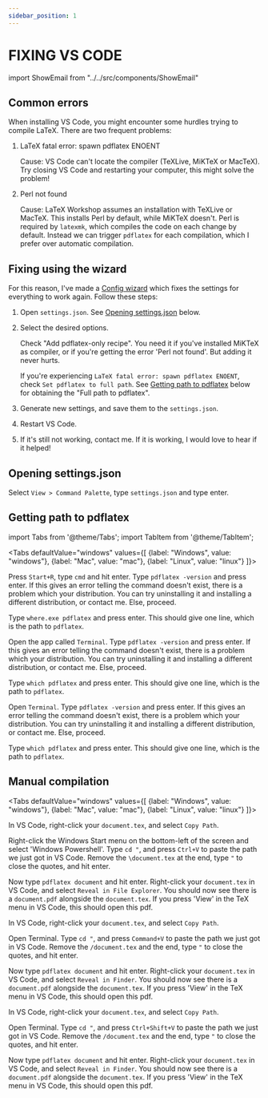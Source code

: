 ```yaml
---
sidebar_position: 1
---
```


# FIXING VS CODE

<!-- ## Wizard

import VSCodeConfigWizard from "../../src/components/VSCodeConfigWizard"

<VSCodeConfigWizard /> -->

import ShowEmail from "../../src/components/ShowEmail"

## Common errors

When installing VS Code, you might encounter some hurdles trying to compile
LaTeX. There are two frequent problems:

1. LaTeX fatal error: spawn pdflatex ENOENT
   
   Cause: VS Code can't locate the compiler (TeXLive, MiKTeX or MacTeX).  
   Try closing VS Code and restarting your computer, this might solve the
   problem!

2. Perl not found

   Cause: LaTeX Workshop assumes an installation with TeXLive or MacTeX. This
   installs Perl by default, while MiKTeX doesn't. Perl is required by
   `latexmk`, which compiles the code on each change by default. Instead we can
   trigger `pdflatex` for each compilation, which I prefer over automatic
   compilation.

## Fixing using the wizard

For this reason, I've made a <a href="./configwizard" target="_blank">Config wizard</a>
which fixes the settings for everything to work again. Follow these steps:

1. Open `settings.json`. See [Opening settings.json](#opening-settingsjson)
   below.
2. Select the desired options.

   Check "Add pdflatex-only recipe". You need it if you've installed MiKTeX as
   compiler, or if you're getting the error 'Perl not found'. But adding it
   never hurts.

   If you're experiencing `LaTeX fatal error: spawn pdflatex ENOENT`, check
   `Set pdflatex to full path`. See [Getting path to pdflatex](#getting-path-to-pdflatex)
   below for obtaining the "Full path to pdflatex".

3. Generate new settings, and save them to the `settings.json`.
4. Restart VS Code.
5. If it's still not working, contact me. If it is working, I would love to hear
   if it helped!  
   <ShowEmail/>


## Opening settings.json

Select `View > Command Palette`, type `settings.json` and type enter.

## Getting path to pdflatex

import Tabs from '@theme/Tabs';
import TabItem from '@theme/TabItem';

<Tabs defaultValue="windows" values={[
    {label: "Windows", value: "windows"},
    {label: "Mac", value: "mac"},
    {label: "Linux", value: "linux"}
]}>
<TabItem value="windows">

Press `Start+R`, type `cmd` and hit enter. Type `pdflatex -version` and press
enter. If this gives an error telling the command doesn't exist, there is a problem
which your distribution. You can try uninstalling it and installing a different
distribution, or contact me. Else, proceed.

Type `where.exe pdflatex` and press enter. This should give one line, which is the
path to `pdflatex`.

</TabItem>
<TabItem value="mac">

Open the app called `Terminal`. Type `pdflatex -version` and press enter.
If this gives an error telling the command doesn't exist, there is a problem
which your distribution. You can try uninstalling it and installing a different
distribution, or contact me. Else, proceed.

Type `which pdflatex` and press enter. This should give one line, which is the
path to `pdflatex`.

<!-- Back in VS Code, we need to open `settings.json`. You do this by opening the
command palette (`Command+Shift+P`), typing `settings.json` and hitting enter.

Go to `Selection > Select all` or press `Command+A` to copy the whole file.
Paste the contents in the <a href="Config wizard" target="_blank">Config wizard</a>.
Select the option `Set pdflatex to full path`, and paste the path we found earlier
(using `which pdflatex`). Generate the new settings, clear the `settings.json`
file and paste the newly generated settings. Save the file and restart Visual
Studio Code. Does it work now? -->

</TabItem>
<TabItem value="linux">

Open `Terminal`. Type `pdflatex -version` and press enter. If this gives an
error telling the command doesn't exist, there is a problem which your
distribution. You can try uninstalling it and installing a different
distribution, or contact me. Else, proceed.

Type `which pdflatex` and press enter. This should give one line, which is the
path to `pdflatex`.

</TabItem>
</Tabs>

## Manual compilation

<Tabs defaultValue="windows" values={[
    {label: "Windows", value: "windows"},
    {label: "Mac", value: "mac"},
    {label: "Linux", value: "linux"}
]}>
<TabItem value="windows">

In VS Code, right-click your `document.tex`, and select `Copy Path`.

Right-click the Windows Start menu on the bottom-left of the screen and select
'Windows Powershell'. Type `cd "`, and press `Ctrl+V` to paste the path we just
got in VS Code. Remove the `\document.tex` at the end, type `"` to close the
quotes, and hit enter.

Now type `pdflatex document` and hit enter. Right-click your `document.tex` in
VS Code, and select `Reveal in File Explorer`. You should now see there is a
`document.pdf` alongside the `document.tex`. If you press 'View' in the TeX
menu in VS Code, this should open this pdf.

</TabItem>
<TabItem value="mac">

In VS Code, right-click your `document.tex`, and select `Copy Path`.

Open Terminal. Type `cd "`, and press `Command+V` to paste the path we just
got in VS Code. Remove the `/document.tex` and the end, type `"` to close the
quotes, and hit enter.

Now type `pdflatex document` and hit enter. Right-click your `document.tex` in
VS Code, and select `Reveal in Finder`. You should now see there is a
`document.pdf` alongside the `document.tex`. If you press 'View' in the TeX
menu in VS Code, this should open this pdf.

</TabItem>
<TabItem value="linux">

In VS Code, right-click your `document.tex`, and select `Copy Path`.

Open Terminal. Type `cd "`, and press `Ctrl+Shift+V` to paste the path we just
got in VS Code. Remove the `/document.tex` and the end, type `"` to close the
quotes, and hit enter.

Now type `pdflatex document` and hit enter. Right-click your `document.tex` in
VS Code, and select `Reveal in Finder`. You should now see there is a
`document.pdf` alongside the `document.tex`. If you press 'View' in the TeX
menu in VS Code, this should open this pdf.
</TabItem>

</Tabs>

<!-- ## Error 1: LaTeX fatal error: spawn pdflatex ENOENT

As told in the installation article, the actual compilation (converting the code
to the PDF) is done by TeXLive, MiKTeX or MacTeX. For this reason, Visual Studio
Code needs to locate them. However, while it should, it doesn't always succeed.

In some cases, the error can be resolved by simply restarting your computer. If
this doesn't work, there is something else you can try: -->

<!-- 
<Tabs defaultValue="windows" values={[
    {label: "Windows", value: "windows"},
    {label: "Mac", value: "mac"},
    {label: "Linux", value: "linux"}
]}>
<TabItem value="windows">

To be added

</TabItem>
<TabItem value="mac">

Open the app called `Terminal`. Type `pdflatex -version` and press enter.
If this gives an error telling the command doesn't exist, there is a problem
which your distribution. You can try uninstalling it and installing a different
distribution, or contact me. Else, proceed.

Type `which pdflatex` and press enter. This should give one line, which is the
path to `pdflatex`.

:::info

If you want, you can manually compile your `.tex` file. Right-click the name
of your `.tex` file in VS Code and select `Copy Path`. Then, in the Terminal,
type `cd "`, press `Command+V`, type `"` and press enter. If this doesn't show
an error you can type `pdflatex document`, if your file is called `document.tex`.
If you have finder open at the directory of the `.tex` file, you should see the
pdf appear. If you hit 'View LaTeX PDF' in VS Code, this should also show it to
you.

:::

Back in VS Code, we need to open `settings.json`. You do this by opening the
command palette (`Command+Shift+P`), typing `settings.json` and hitting enter.

Go to `Selection > Select all` or press `Command+A` to copy the whole file.
Paste the contents in the <a href="Config wizard" target="_blank">Config wizard</a>.
Select the option `Set pdflatex to full path`, and paste the path we found earlier
(using `which pdflatex`). Generate the new settings, clear the `settings.json`
file and paste the newly generated settings. Save the file and restart Visual
Studio Code. Does it work now?

</TabItem>
<TabItem value="linux">

To be added

</TabItem>
</Tabs> -->

<!-- --- -->
<!-- 
If you are familiar with JSON, you can use the manual solution, else the wizard
might be easier to you.

<Tabs defaultValue="wizard" values={[
    {label: "Wizard", value: "wizard"},
    {label: "Manual", value: "manual"}
]}>
<TabItem value="wizard">



</TabItem>
<TabItem value="manual">

Type `"latex-workshop.latex.tools"` as a new setting and select VS Code's to add
the default value. Then go to the tool with name "pdflatex". Change the command
to the path for pdflatex we found a moment ago. If you're on Windows, make sure
to escape the backslash characters, i.e. either change each to a forward slash,
or double them.

Save the settings.json and restart VS Code.

</TabItem>
</Tabs> -->
